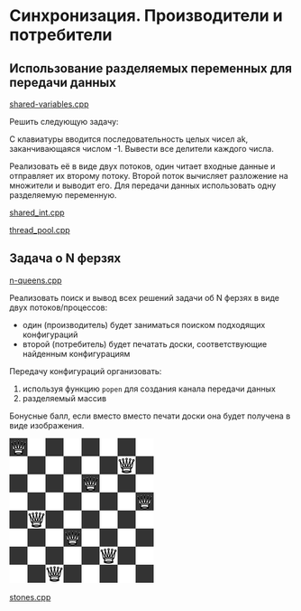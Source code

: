 # Синхронизация. Производители и потребители

## Использование разделяемых переменных для передачи данных

[shared-variables.cpp](shared-variables.cpp)

Решить следующую задачу:

С клавиатуры вводится последовательность целых чисел ak, заканчивающаяся числом -1. Вывести все делители каждого числа.

Реализовать её в виде двух потоков, один читает входные данные и отправляет их второму потоку. Второй поток вычисляет
разложение на множители и выводит его. Для передачи данных использовать одну разделяемую переменную.

[shared_int.cpp](attachments/shared_int.cpp)

[thread_pool.cpp](attachments/thread_pool.cpp)

## Задача о N ферзях

[n-queens.cpp](n-queens.cpp)

Реализовать поиск и вывод всех решений задачи об N ферзях в виде двух потоков/процессов:

- один (производитель) будет заниматься поиском подходящих конфигураций
- второй (потребитель) будет печатать доски, соответствующие найденным конфигурациям

Передачу конфигураций организовать:

1. используя функцию `popen` для создания канала передачи данных
2. разделяемый массив

Бонусные балл, если вместо вместо печати доски она будет получена в виде изображения.

![board001.png](attachments/board001.png)

[stones.cpp](attachments/stones.cpp)
